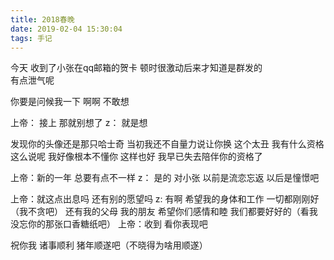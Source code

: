 ```yaml
---
title: 2018春晚
date: 2019-02-04 15:30:04
tags: 手记
---
```

今天  收到了小张在qq邮箱的贺卡
顿时很激动后来才知道是群发的  
有点泄气呢
<!--more-->
你要是问候我一下
啊啊   不敢想

上帝： 接上 那就别想了
z： 就是想

发现你的头像还是那只哈士奇
当初我还不自量力说让你换 这个太丑
我有什么资格这么说呢
我好像根本不懂你
这样也好
我早已失去陪伴你的资格了



 上帝：新的一年  总要有点不一样
 z：  是的  对小张  以前是流恋忘返
      以后是憧憬吧

 上帝：就这点出息吗 还有别的愿望吗
 z:   有啊   希望我的身体和工作 一切都刚刚好
       （我不贪吧） 还有我的父母  我的朋友  希望你们感情和睦  我们都要好好的（看我没忘你的那张口香糖纸吧）
 上帝：收到   看你表现吧



 祝你我  诸事顺利   猪年顺遂吧（不晓得为啥用顺遂）
